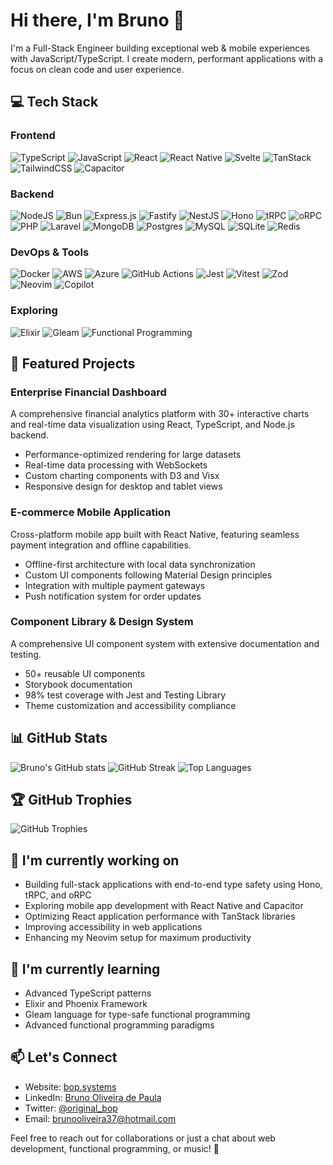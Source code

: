 # Hi there, I'm Bruno 👋

I'm a Full-Stack Engineer building exceptional web & mobile experiences with JavaScript/TypeScript. I create modern, performant applications with a focus on clean code and user experience.

## 💻 Tech Stack

### Frontend
![TypeScript](https://img.shields.io/badge/typescript-%23007ACC.svg?style=for-the-badge&logo=typescript&logoColor=white)
![JavaScript](https://img.shields.io/badge/javascript-%23323330.svg?style=for-the-badge&logo=javascript&logoColor=%23F7DF1E)
![React](https://img.shields.io/badge/react-%2320232a.svg?style=for-the-badge&logo=react&logoColor=%2361DAFB)
![React Native](https://img.shields.io/badge/react_native-%2320232a.svg?style=for-the-badge&logo=react&logoColor=%2361DAFB)
![Svelte](https://img.shields.io/badge/svelte-%23f1413d.svg?style=for-the-badge&logo=svelte&logoColor=white)
![TanStack](https://img.shields.io/badge/tanstack-%23FF4154.svg?style=for-the-badge&logo=reactquery&logoColor=white)
![TailwindCSS](https://img.shields.io/badge/tailwindcss-%2338B2AC.svg?style=for-the-badge&logo=tailwind-css&logoColor=white)
![Capacitor](https://img.shields.io/badge/capacitor-%233880FF.svg?style=for-the-badge&logo=capacitor&logoColor=white)

### Backend
![NodeJS](https://img.shields.io/badge/node.js-6DA55F?style=for-the-badge&logo=node.js&logoColor=white)
![Bun](https://img.shields.io/badge/Bun-%23000000.svg?style=for-the-badge&logo=bun&logoColor=white)
![Express.js](https://img.shields.io/badge/express.js-%23404d59.svg?style=for-the-badge&logo=express&logoColor=%2361DAFB)
![Fastify](https://img.shields.io/badge/fastify-%23000000.svg?style=for-the-badge&logo=fastify&logoColor=white)
![NestJS](https://img.shields.io/badge/nestjs-%23E0234E.svg?style=for-the-badge&logo=nestjs&logoColor=white)
![Hono](https://img.shields.io/badge/hono-%23E36002.svg?style=for-the-badge)
![tRPC](https://img.shields.io/badge/tRPC-%232596BE.svg?style=for-the-badge)
![oRPC](https://img.shields.io/badge/oRPC-%232596BE.svg?style=for-the-badge)
![PHP](https://img.shields.io/badge/php-%23777BB4.svg?style=for-the-badge&logo=php&logoColor=white)
![Laravel](https://img.shields.io/badge/laravel-%23FF2D20.svg?style=for-the-badge&logo=laravel&logoColor=white)
![MongoDB](https://img.shields.io/badge/MongoDB-%234ea94b.svg?style=for-the-badge&logo=mongodb&logoColor=white)
![Postgres](https://img.shields.io/badge/postgres-%23316192.svg?style=for-the-badge&logo=postgresql&logoColor=white)
![MySQL](https://img.shields.io/badge/mysql-%2300f.svg?style=for-the-badge&logo=mysql&logoColor=white)
![SQLite](https://img.shields.io/badge/sqlite-%2307405e.svg?style=for-the-badge&logo=sqlite&logoColor=white)
![Redis](https://img.shields.io/badge/redis-%23DD0031.svg?style=for-the-badge&logo=redis&logoColor=white)

### DevOps & Tools
![Docker](https://img.shields.io/badge/docker-%230db7ed.svg?style=for-the-badge&logo=docker&logoColor=white)
![AWS](https://img.shields.io/badge/AWS-%23FF9900.svg?style=for-the-badge&logo=amazon-aws&logoColor=white)
![Azure](https://img.shields.io/badge/azure-%230072C6.svg?style=for-the-badge&logo=microsoftazure&logoColor=white)
![GitHub Actions](https://img.shields.io/badge/github%20actions-%232671E5.svg?style=for-the-badge&logo=githubactions&logoColor=white)
![Jest](https://img.shields.io/badge/-jest-%23C21325?style=for-the-badge&logo=jest&logoColor=white)
![Vitest](https://img.shields.io/badge/-vitest-%23729B1B?style=for-the-badge&logo=vitest&logoColor=white)
![Zod](https://img.shields.io/badge/-zod-%233068B7?style=for-the-badge)
![Neovim](https://img.shields.io/badge/NeoVim-%2357A143.svg?&style=for-the-badge&logo=neovim&logoColor=white)
![Copilot](https://img.shields.io/badge/Copilot-000000?style=for-the-badge&logo=github&logoColor=white)

### Exploring
![Elixir](https://img.shields.io/badge/elixir-%234B275F.svg?style=for-the-badge&logo=elixir&logoColor=white)
![Gleam](https://img.shields.io/badge/Gleam-%23ffaff3.svg?style=for-the-badge)
![Functional Programming](https://img.shields.io/badge/Functional_Programming-%23AD29B6.svg?style=for-the-badge)

## 🚀 Featured Projects

### Enterprise Financial Dashboard
A comprehensive financial analytics platform with 30+ interactive charts and real-time data visualization using React, TypeScript, and Node.js backend.
- Performance-optimized rendering for large datasets
- Real-time data processing with WebSockets
- Custom charting components with D3 and Visx
- Responsive design for desktop and tablet views

### E-commerce Mobile Application
Cross-platform mobile app built with React Native, featuring seamless payment integration and offline capabilities.
- Offline-first architecture with local data synchronization
- Custom UI components following Material Design principles
- Integration with multiple payment gateways
- Push notification system for order updates

### Component Library & Design System
A comprehensive UI component system with extensive documentation and testing.
- 50+ reusable UI components
- Storybook documentation
- 98% test coverage with Jest and Testing Library
- Theme customization and accessibility compliance

## 📊 GitHub Stats

![Bruno's GitHub stats](https://github-readme-stats.vercel.app/api?username=brunoti&theme=gotham&hide_border=false&include_all_commits=true&count_private=true)
![GitHub Streak](https://github-readme-streak-stats.herokuapp.com/?user=brunoti&theme=gotham&hide_border=false)
![Top Languages](https://github-readme-stats.vercel.app/api/top-langs/?username=brunoti&theme=gotham&hide_border=false&layout=compact)

## 🏆 GitHub Trophies
![GitHub Trophies](https://github-profile-trophy.vercel.app/?username=brunoti&theme=tokyonight&no-frame=false&no-bg=false&margin-w=4)

## 🔭 I'm currently working on
- Building full-stack applications with end-to-end type safety using Hono, tRPC, and oRPC
- Exploring mobile app development with React Native and Capacitor
- Optimizing React application performance with TanStack libraries
- Improving accessibility in web applications
- Enhancing my Neovim setup for maximum productivity

## 🌱 I'm currently learning
- Advanced TypeScript patterns
- Elixir and Phoenix Framework
- Gleam language for type-safe functional programming
- Advanced functional programming paradigms

## 📫 Let's Connect
- Website: [bop.systems](https://bop.systems)
- LinkedIn: [Bruno Oliveira de Paula](https://www.linkedin.com/in/bruno-oliveira-de-paula-7175699a/)
- Twitter: [@original_bop](https://twitter.com/original_bop)
- Email: [brunooliveira37@hotmail.com](mailto:brunooliveira37@hotmail.com)

Feel free to reach out for collaborations or just a chat about web development, functional programming, or music! 🎸
